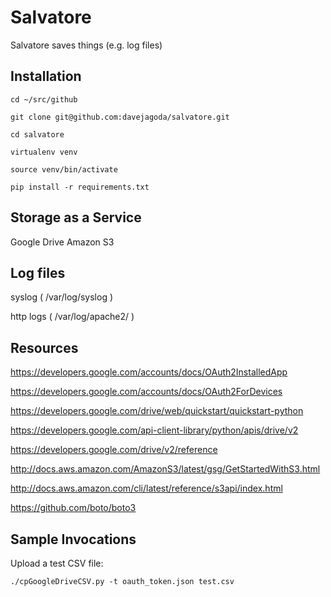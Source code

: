 Salvatore
=========

Salvatore saves things (e.g. log files)

Installation
------------

`cd ~/src/github`

`git clone git@github.com:davejagoda/salvatore.git`

`cd salvatore`

`virtualenv venv`

`source venv/bin/activate`

`pip install -r requirements.txt`

Storage as a Service
--------------------

Google Drive
Amazon S3

Log files
---------

syslog ( /var/log/syslog )

http logs ( /var/log/apache2/ )

Resources
---------

https://developers.google.com/accounts/docs/OAuth2InstalledApp

https://developers.google.com/accounts/docs/OAuth2ForDevices

https://developers.google.com/drive/web/quickstart/quickstart-python

https://developers.google.com/api-client-library/python/apis/drive/v2

https://developers.google.com/drive/v2/reference

http://docs.aws.amazon.com/AmazonS3/latest/gsg/GetStartedWithS3.html

http://docs.aws.amazon.com/cli/latest/reference/s3api/index.html

https://github.com/boto/boto3

Sample Invocations
------------------

Upload a test CSV file:

`./cpGoogleDriveCSV.py -t oauth_token.json test.csv`
